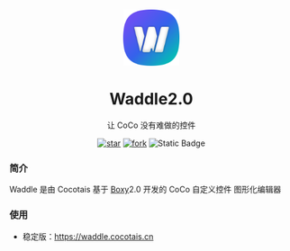 <p align="center">
    <br>
    <img width="100" src="./src/icon/logo/waddle2mini.png" alt="Waddle2-logo"/>
</p>

<h1 align="center">
Waddle2.0
</h1>

<div align="center">

让 CoCo 没有难做的控件

[![star](https://gitee.com/cocotais/waddle/badge/star.svg?theme=gvp)](https://gitee.com/cocotais/waddle/stargazers) [![fork](https://gitee.com/cocotais/waddle/badge/fork.svg?theme=gvp)](https://gitee.com/cocotais/waddle/members)
![Static Badge](https://img.shields.io/badge/Powered_By-Boxy-blue?labelColor=%23d1e0fd&color=%234062F6&link=https%3A%2F%2Fgitee.com%2Fcocotais%2Fboxy)

</div>

### 简介

Waddle 是由 Cocotais 基于 [Boxy](https://gitee.com/cocotais/boxy)2.0 开发的 CoCo 自定义控件 图形化编辑器

### 使用

- 稳定版：https://waddle.cocotais.cn